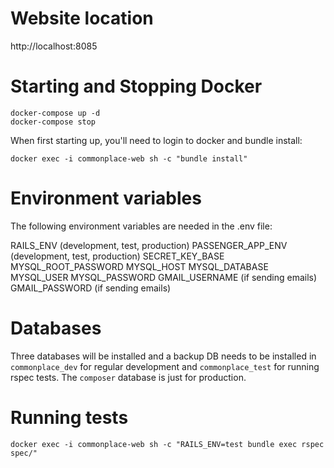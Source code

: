 # Website location

http://localhost:8085

# Starting and Stopping Docker

```
docker-compose up -d
docker-compose stop
```

When first starting up, you'll need to login to docker and bundle install:

```
docker exec -i commonplace-web sh -c "bundle install"
```

# Environment variables

The following environment variables are needed in the .env file:

RAILS_ENV (development, test, production)
PASSENGER_APP_ENV (development, test, production)
SECRET_KEY_BASE
MYSQL_ROOT_PASSWORD
MYSQL_HOST
MYSQL_DATABASE
MYSQL_USER
MYSQL_PASSWORD
GMAIL_USERNAME (if sending emails)
GMAIL_PASSWORD (if sending emails)

# Databases

Three databases will be installed and a backup DB needs to be installed in
`commonplace_dev` for regular development and `commonplace_test` for running
rspec tests. The `composer` database is just for production.

# Running tests

```
docker exec -i commonplace-web sh -c "RAILS_ENV=test bundle exec rspec spec/"
```
